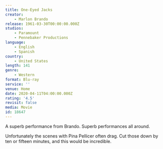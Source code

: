 ```yaml
---
title: One-Eyed Jacks
creator:
    - Marlon Brando
release: 1961-03-30T00:00:00.000Z
studios:
    - Paramount
    - Pennebaker Productions
language:
    - English
    - Spanish
country:
    - United States
length: 141
genre:
    - Western
format: Blu-ray
service: ''
venue: Home
date: 2020-04-11T04:00:00.000Z
rating: '4.5'
revisit: false
media: Movie
id: 18647
---
```


A superb performance from Brando. Superb performances all around.

Unfortunately the scenes with Pina Pellicer often drag. Cut those down by ten or fifteen minutes, and this would be incredible.
